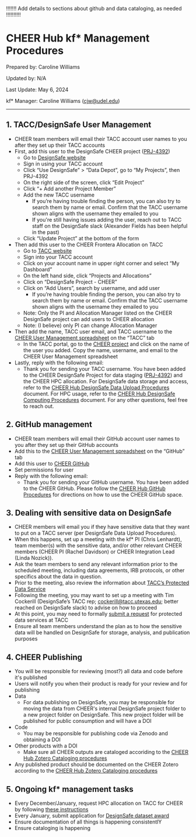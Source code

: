 !!!!!!! Add details to sections about github and data cataloging, as needed !!!!!!!!!!

# CHEER Hub kf* Management Procedures

Prepared by: Caroline Williams

Updated by: N/A

Last Update: May 6, 2024

kf* Manager: Caroline Williams (cjw@udel.edu)

***

## 1. 	TACC/DesignSafe User Management

* CHEER team members will email their TACC account user names to you after they set up their TACC accounts
* First, add this user to the DesignSafe CHEER project ([PRJ-4392](https://www.designsafe-ci.org/data/browser/projects/1798100155562136046-242ac117-0001-012/))
  * Go to [DesignSafe website](https://www.designsafe-ci.org/)
  * Sign in using your TACC account
  * Click “Use DesignSafe” > “Data Depot”, go to “My Projects”, then PRJ-4392
  * On the right side of the screen, click “Edit Project”
  * Click “+ Add another Project Member”
  * Add the new TACC username
    * If you’re having trouble finding the person, you can also try to search them by name or email. Confirm that the TACC username shown aligns with the username they emailed to you
    * If you're still having issues adding the user, reach out to TACC staff on the DesignSafe slack (Alexander Fields has been helpful in the past)
  * Click “Update Project” at the bottom of the form
* Then add this user to the CHEER Frontera Allocation on TACC 
  * Go to [TACC website](https://tacc.utexas.edu/)
  * Sign into your TACC account
  * Click on your account name in upper right corner and select “My Dashboard”
  * On the left hand side, click “Projects and Allocations”
  * Click on “DesignSafe Project - CHEER”
  * Click on “Add Users”, search by username, and add user
    * If you’re having trouble finding the person, you can also try to search them by name or email. Confirm that the TACC username shown aligns with the username they emailed to you
  * Note: Only the PI and Allocation Manager listed on the CHEER DesignSafe project can add users to CHEER allocation
  * Note: (I believe) only PI can change Allocation Manager
* Then add the name, TACC user email, and TACC username to the [CHEER User Management spreadsheet](https://docs.google.com/spreadsheets/d/1N7-ljfhfr1oMW4UdvYIe0z96LApnTx7FFDCKmWlZRx8/edit#gid=0) on the “TACC” tab
  * In the TACC portal, go to the [CHEER project](https://tacc.utexas.edu/portal/projects/62640) and click on the name of the user you added. Copy the name, username, and email to the CHEER User Management spreadsheet
* Lastly, reply with the following email:
  * Thank you for sending your TACC username. You have been added to the CHEER DesignSafe Project for data staging ([PRJ-4392](https://www.designsafe-ci.org/data/browser/projects/1798100155562136046-242ac117-0001-012/)) and the CHEER HPC allocation. For DesignSafe data storage and access, refer to the [CHEER Hub DesignSafe Data Upload Procedures](https://cheer-hub.github.io/cheerkf/#/05b-CHEER_DesignSafe_DataUpload) document. For HPC usage, refer to the [CHEER Hub DesignSafe Computing Procedures](https://cheer-hub.github.io/cheerkf/#/05c-CHEER_DesignSafe_HPC) document. For any other questions, feel free to reach out.

## 2.  GitHub management
* CHEER team members will email their GitHub account user names to you after they set up their GitHub accounts
* Add this to the [CHEER User Management spreadsheet](https://docs.google.com/spreadsheets/d/1N7-ljfhfr1oMW4UdvYIe0z96LApnTx7FFDCKmWlZRx8/edit#gid=0) on the “GitHub” tab
* Add this user to [CHEER GitHub](https://github.com/CHEER-Hub)
* Set permissions for user
* Reply with the following email:
  * Thank you for sending your GitHub username. You have been added to the CHEER GitHub. Please follow the [CHEER Hub GitHub Procedures](08-CHEER_GitHub.md) for directions on how to use the CHEER GitHub space.

## 3. 	Dealing with sensitive data on DesignSafe
* CHEER members will email you if they have sensitive data that they want to put on a TACC server (per DesignSafe Data Upload Procedures).
* When this happens, set up a meeting with the kf* PI (Chris Lenhardt), team member(s) with the sensitive data, and/or other relevant CHEER members (CHEER PI (Rachel Davidson) or CHEER Integration Lead (Linda Nozick)). 
* Ask the team members to send any relevant information prior to the scheduled meeting, including data agreements, IRB protocols, or other specifics about the data in question.
* Prior to the meeting, also review the information about [TACC’s Protected Data Service](https://tacc.utexas.edu/about/security-and-compliance/protected-data-service/)
* Following the meeting, you may want to set up a meeting with Tim Cockerill (DesignSafe’s TACC rep; cockerill@tacc.utexas.edu; better reached on DesignSafe slack) to advise on how to proceed
* At this point, you may need to formally [submit a request](https://tacc.utexas.edu/about/security-and-compliance/protected-data-service/) for protected data services at TACC
* Ensure all team members understand the plan as to how the sensitive data will be handled on DesignSafe for storage, analysis, and publication purposes

## 4. CHEER Publishing
* You will be responsible for reviewing (most?) all data and code before it's published
* Users will notify you when their product is ready for your review and for publishing
* Data
  * For data publishing on DesignSafe, you may be responsible for moving the data from CHEER's internal DesignSafe project folder to a new project folder on DesignSafe. This new project folder will be published for public consumption and will have a DOI
* Code
  * You may be responsible for publishing code via Zenodo and obtaining a DOI
* Other products with a DOI
  * Make sure all CHEER outputs are cataloged accoriding to the [CHEER Hub Zotero Cataloging procedures](08-CHEER_CatalogProcedures.md)
* Any published product should be documented on the CHEER Zotero according to the [CHEER Hub Zotero Cataloging procedures](08-CHEER_CatalogProcedures.md)


## 5. Ongoing kf* management tasks
* Every December/January, request HPC allocation on TACC for CHEER by following [these instructions](https://docs.google.com/document/d/1zPD5QDlQCYVYq05kxZa_b4e-2DFBy9azflNxwp0QLys/edit#heading=h.vkm34wwfb8z3)
* Every January, submit application for [DesignSafe dataset award](https://www.designsafe-ci.org/community/dataset-awards/)
* Ensure documentation of all things is happening consistentlY
* Ensure cataloging is happening




